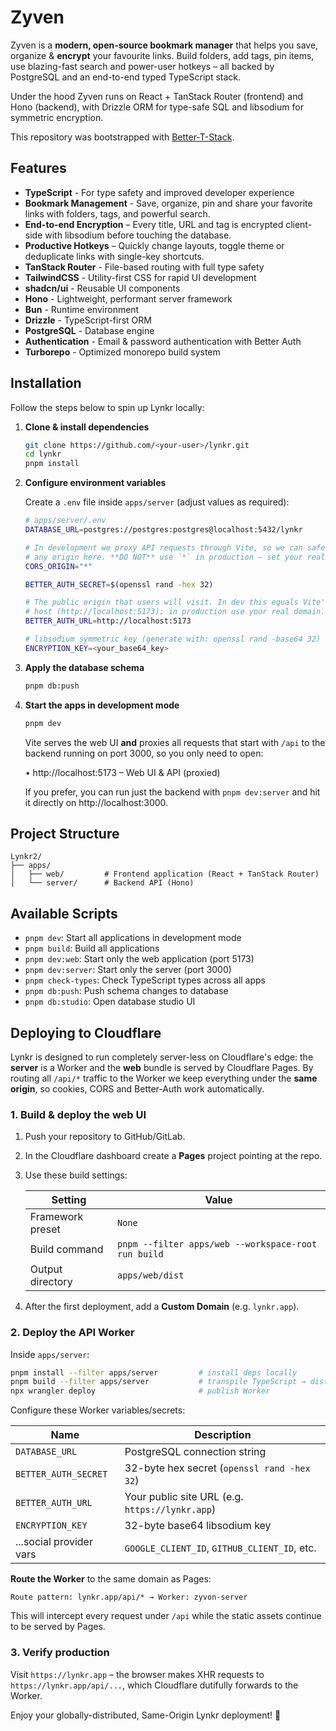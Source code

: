 # Zyven

Zyven is a **modern, open-source bookmark manager** that helps you save, organize & **encrypt** your favourite links.
Build folders, add tags, pin items, use blazing-fast search and power-user hotkeys – all backed by PostgreSQL and an end-to-end typed TypeScript stack.

Under the hood Zyven runs on React + TanStack Router (frontend) and Hono (backend), with Drizzle ORM for type-safe SQL and libsodium for symmetric encryption.

This repository was bootstrapped with [Better-T-Stack](https://github.com/AmanVarshney01/create-better-t-stack).

## Features

- **TypeScript** - For type safety and improved developer experience
- **Bookmark Management** - Save, organize, pin and share your favorite links with folders, tags, and powerful search.
- **End-to-end Encryption** – Every title, URL and tag is encrypted client-side with libsodium before touching the database.
- **Productive Hotkeys** – Quickly change layouts, toggle theme or deduplicate links with single-key shortcuts.
- **TanStack Router** - File-based routing with full type safety
- **TailwindCSS** - Utility-first CSS for rapid UI development
- **shadcn/ui** - Reusable UI components
- **Hono** - Lightweight, performant server framework
- **Bun** - Runtime environment
- **Drizzle** - TypeScript-first ORM
- **PostgreSQL** - Database engine
- **Authentication** - Email & password authentication with Better Auth
- **Turborepo** - Optimized monorepo build system

## Installation

Follow the steps below to spin up Lynkr locally:

1. **Clone & install dependencies**

   ```bash
   git clone https://github.com/<your-user>/lynkr.git
   cd lynkr
   pnpm install
   ```

2. **Configure environment variables**

   Create a `.env` file inside `apps/server` (adjust values as required):

   ```bash
   # apps/server/.env
   DATABASE_URL=postgres://postgres:postgres@localhost:5432/lynkr

   # In development we proxy API requests through Vite, so we can safely allow
   # any origin here. **DO NOT** use `*` in production – set your real domain.
   CORS_ORIGIN="*"

   BETTER_AUTH_SECRET=$(openssl rand -hex 32)

   # The public origin that users will visit. In dev this equals Vite's default
   # host (http://localhost:5173); in production use your real domain.
   BETTER_AUTH_URL=http://localhost:5173

   # libsodium symmetric key (generate with: openssl rand -base64 32)
   ENCRYPTION_KEY=<your_base64_key>
   ```

3. **Apply the database schema**

   ```bash
   pnpm db:push
   ```

4. **Start the apps in development mode**

   ```bash
   pnpm dev
   ```

   Vite serves the web UI **and** proxies all requests that start with `/api`
   to the backend running on port 3000, so you only need to open:

   • http://localhost:5173 – Web UI & API (proxied)

   If you prefer, you can run just the backend with `pnpm dev:server` and hit
   it directly on http://localhost:3000.

## Project Structure

```
Lynkr2/
├── apps/
│   ├── web/         # Frontend application (React + TanStack Router)
│   └── server/      # Backend API (Hono)
```

## Available Scripts

- `pnpm dev`: Start all applications in development mode
- `pnpm build`: Build all applications
- `pnpm dev:web`: Start only the web application (port 5173)
- `pnpm dev:server`: Start only the server (port 3000)
- `pnpm check-types`: Check TypeScript types across all apps
- `pnpm db:push`: Push schema changes to database
- `pnpm db:studio`: Open database studio UI

## Deploying to Cloudflare

Lynkr is designed to run completely server-less on Cloudflare's edge: the **server** is a
Worker and the **web** bundle is served by Cloudflare Pages. By routing all
`/api/*` traffic to the Worker we keep everything under the **same origin**, so
cookies, CORS and Better-Auth work automatically.

### 1. Build & deploy the web UI

1. Push your repository to GitHub/GitLab.
2. In the Cloudflare dashboard create a **Pages** project pointing at the repo.
3. Use these build settings:

   | Setting          | Value                                               |
   | ---------------- | --------------------------------------------------- |
   | Framework preset | `None`                                              |
   | Build command    | `pnpm --filter apps/web --workspace-root run build` |
   | Output directory | `apps/web/dist`                                     |

4. After the first deployment, add a **Custom Domain** (e.g. `lynkr.app`).

### 2. Deploy the API Worker

Inside `apps/server`:

```bash
pnpm install --filter apps/server         # install deps locally
pnpm build --filter apps/server           # transpile TypeScript → dist/
npx wrangler deploy                       # publish Worker
```

Configure these Worker variables/secrets:

| Name                    | Description                                     |
| ----------------------- | ----------------------------------------------- |
| `DATABASE_URL`          | PostgreSQL connection string                    |
| `BETTER_AUTH_SECRET`    | 32-byte hex secret (`openssl rand -hex 32`)     |
| `BETTER_AUTH_URL`       | Your public site URL (e.g. `https://lynkr.app`) |
| `ENCRYPTION_KEY`        | 32-byte base64 libsodium key                    |
| ...social provider vars | `GOOGLE_CLIENT_ID`, `GITHUB_CLIENT_ID`, etc.    |

**Route the Worker** to the same domain as Pages:

```
Route pattern: lynkr.app/api/* → Worker: zyvon-server
```

This will intercept every request under `/api` while the static assets continue
to be served by Pages.

### 3. Verify production

Visit `https://lynkr.app` – the browser makes XHR requests to
`https://lynkr.app/api/...`, which Cloudflare dutifully forwards to the Worker.

Enjoy your globally-distributed, Same-Origin Lynkr deployment! 🎉
